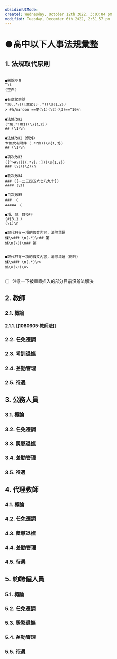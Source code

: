 ```yaml
---
obsidianUIMode: 
created: Wednesday, October 12th 2022, 3:03:04 pm
modified: Tuesday, December 6th 2022, 2:51:57 pm
---
```

# ●高中以下人事法規彙整

## 1. 法規取代原則
```

●刪除空白
^\s
(空白)

●有章節的話
^第(.*?)([章節])(.*)(\s{1,2})
> #h/maroon ==第(\1)(\2)(\3)==^10\n

●法條改H2
(^第.*?條$)(\s{1,2})
## (\1)\n

●法條改H2（例外）
本條文有附件 (.*?條)(\s{1,2})
## (\1)\n

●項次改H3
([^>#\s])(.*?[。：])(\s{1,2})
### (\1)(\2)\n

●款次改H4
### ([一二三四五六七八九十])
#### (\1)

●目次改H5
### （
##### （

●項、款、目換行
(#{3,} )
(\1)\n

●取代只有一項的條文內容，消除標題
條\s### \n(.*)\n## 第
條\n(\1)\n## 第


●取代只有一項的條文內容，消除標題（例外）
條\s### \n(.*)\n>
條\n(\1)\n>


```

- [ ] 注意一下被章節插入的部分目前沒辦法解決

## 2. 教師
### 2.1. 概論
#### 2.1.1. [[1080605-教師法]]
### 2.2. 任免遷調
### 2.3. 考訓退撫
### 2.4. 差勤管理
### 2.5. 待遇
## 3. 公務人員
### 3.1. 概論
### 3.2. 任免遷調
### 3.3. 獎懲退撫
### 3.4. 差勤管理
### 3.5. 待遇
## 4. 代理教師
### 4.1. 概論
### 4.2. 任免遷調
### 4.3. 獎懲退撫
### 4.4. 差勤管理
### 4.5. 待遇
## 5. 約聘僱人員
### 5.1. 概論
### 5.2. 任免遷調
### 5.3. 獎懲退撫
### 5.4. 差勤管理
### 5.5. 待遇

